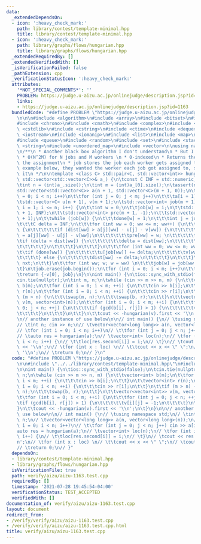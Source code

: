 ```yaml
---
data:
  _extendedDependsOn:
  - icon: ':heavy_check_mark:'
    path: library/contest/template-minimal.hpp
    title: library/contest/template-minimal.hpp
  - icon: ':heavy_check_mark:'
    path: library/graphs/flows/hungarian.hpp
    title: library/graphs/flows/hungarian.hpp
  _extendedRequiredBy: []
  _extendedVerifiedWith: []
  _isVerificationFailed: false
  _pathExtension: cpp
  _verificationStatusIcon: ':heavy_check_mark:'
  attributes:
    '*NOT_SPECIAL_COMMENTS*': ''
    PROBLEM: https://judge.u-aizu.ac.jp/onlinejudge/description.jsp?id=1163
    links:
    - https://judge.u-aizu.ac.jp/onlinejudge/description.jsp?id=1163
  bundledCode: "#define PROBLEM \"https://judge.u-aizu.ac.jp/onlinejudge/description.jsp?id=1163\"\
    \n\n\n#include <algorithm>\n#include <array>\n#include <bitset>\n#include <cassert>\n\
    #include <chrono>\n#include <cmath>\n#include <complex>\n#include <cstdio>\n#include\
    \ <cstdlib>\n#include <cstring>\n#include <ctime>\n#include <deque>\n#include\
    \ <iostream>\n#include <iomanip>\n#include <list>\n#include <map>\n#include <numeric>\n\
    #include <queue>\n#include <random>\n#include <set>\n#include <stack>\n#include\
    \ <string>\n#include <unordered_map>\n#include <vector>\n\nusing namespace std;\n\
    \n/**\n * Another black box algorithm I don't understand\n * But I can use \n\
    \ * O(N^2M) for N jobs and M workers \n * 0-indexed\n * Returns the cost, and\
    \ the assignment\n * job stores the job each worker gets assigned to\n * In the\
    \ example below, they wanted the worker each job got assigned to, so I inverted\
    \ it\n */\n\ntemplate <class C> std::pair<C, std::vector<int>> hungarian(const\
    \ std::vector<std::vector<C>>& a_) {\n\tconst C INF = std::numeric_limits<C>::max();\n\
    \tint n = (int)a_.size();\n\tint m = (int)a_[0].size();\n\tassert(n <= m);\n\t\
    std::vector<std::vector<C>> a(n + 1, std::vector<C>(m + 1, 0));\n\tfor (int i\
    \ = 0; i < n; i++)\n\t\tfor (int j = 0; j < m; j++)\n\t\t\ta[i + 1][j + 1] = a_[i][j];\n\
    \tstd::vector<C> u(n + 1), v(m + 1);\n\tstd::vector<int> job(m + 1);\n\tfor (int\
    \ i = 1; i <= n; i++) {\n\t\tint w = 0;\n\t\tjob[w] = i;\n\t\tstd::vector<C> dist(m\
    \ + 1, INF);\n\t\tstd::vector<int> pre(m + 1, -1);\n\t\tstd::vector<bool> done(m\
    \ + 1);\n\t\twhile (job[w]) {\n\t\t\tdone[w] = 1;\n\t\t\tint j = job[w], nxt;\n\
    \t\t\tC delta = INF;\n\t\t\tfor (int ww = 0; ww <= m; ww++) {\n\t\t\t\tif (!done[ww])\
    \ {\n\t\t\t\t\tif (dist[ww] > a[j][ww] - u[j] - v[ww]) {\n\t\t\t\t\t\tdist[ww]\
    \ = a[j][ww] - u[j] - v[ww];\n\t\t\t\t\t\tpre[ww] = w; \n\t\t\t\t\t}\n\t\t\t\t\
    \tif (delta > dist[ww]) {\n\t\t\t\t\t\tdelta = dist[ww];\n\t\t\t\t\t\tnxt = ww;\n\
    \t\t\t\t\t}\n\t\t\t\t}\n\t\t\t}\n\t\t\tfor (int ww = 0; ww <= m; ww++) {\n\t\t\
    \t\tif (done[ww]) {\n\t\t\t\t\tu[job[ww]] += delta;\n\t\t\t\t\tv[ww] -= delta;\n\
    \t\t\t\t} else {\n\t\t\t\t\tdist[ww] -= delta;\n\t\t\t\t}\n\t\t\t}\n\t\t\tw =\
    \ nxt;\n\t\t}\n\t\tfor (int ww; w; w = ww) \n\t\t\tjob[w] = job[ww = pre[w]];\n\
    \t}\n\tjob.erase(job.begin());\n\tfor (int i = 0; i < m; i++)\n\t\tjob[i]--;\n\
    \treturn {-v[0], job};\n}\n\nint main() {\n\tios::sync_with_stdio(false);\n\t\
    cin.tie(nullptr);\n\tint m, n;\n\twhile (cin >> m >> n, m) {\n\t\tvector<int>\
    \ b(m);\n\t\tfor (int i = 0; i < m; ++i) {\n\t\t\tcin >> b[i];\n\t\t}\n\t\tvector<int>\
    \ r(n);\n\t\tfor (int i = 0; i < n; ++i) {\n\t\t\tcin >> r[i];\n\t\t}\n\t\tif\
    \ (m > n) {\n\t\t\tswap(m, n);\n\t\t\tswap(b, r);\n\t\t}\n\t\tvector<vector<int>>\
    \ v(m, vector<int>(n));\n\t\tfor (int i = 0; i < m; ++i) {\n\t\t\tfor (int j =\
    \ 0; j < n; ++j) {\n\t\t\t\tif (gcd(b[i], r[j]) > 1) {\n\t\t\t\t\tv[i][j] = -1;\n\
    \t\t\t\t}\n\t\t\t}\n\t\t}\n\t\tcout << -hungarian(v).first << '\\n';\n\t}\n}\n\
    \n// another instance of use below\n\n// int main() {\n// \tusing namespace std;\n\
    // \tint n; cin >> n;\n// \tvector<vector<long long>> a(n, vector<long long>(n));\n\
    // \tfor (int i = 0; i < n; i++)\n// \t\tfor (int j = 0; j < n; j++) cin >> a[i][j];\n\
    // \tauto res = hungarian(a);\n// \tvector<int> loc(n);\n// \tfor (int i = 0;\
    \ i < n; i++) {\n// \t\tloc[res.second[i]] = i;\n// \t}\n// \tcout << res.first\
    \ << '\\n';\n// \tfor (int x : loc) \n// \t\tcout << x << \" \";\n// \tcout <<\
    \ '\\n';\n// \treturn 0;\n// }\n"
  code: "#define PROBLEM \"https://judge.u-aizu.ac.jp/onlinejudge/description.jsp?id=1163\"\
    \n\n#include \"../../library/contest/template-minimal.hpp\"\n#include \"../../library/graphs/flows/hungarian.hpp\"\
    \n\nint main() {\n\tios::sync_with_stdio(false);\n\tcin.tie(nullptr);\n\tint m,\
    \ n;\n\twhile (cin >> m >> n, m) {\n\t\tvector<int> b(m);\n\t\tfor (int i = 0;\
    \ i < m; ++i) {\n\t\t\tcin >> b[i];\n\t\t}\n\t\tvector<int> r(n);\n\t\tfor (int\
    \ i = 0; i < n; ++i) {\n\t\t\tcin >> r[i];\n\t\t}\n\t\tif (m > n) {\n\t\t\tswap(m,\
    \ n);\n\t\t\tswap(b, r);\n\t\t}\n\t\tvector<vector<int>> v(m, vector<int>(n));\n\
    \t\tfor (int i = 0; i < m; ++i) {\n\t\t\tfor (int j = 0; j < n; ++j) {\n\t\t\t\
    \tif (gcd(b[i], r[j]) > 1) {\n\t\t\t\t\tv[i][j] = -1;\n\t\t\t\t}\n\t\t\t}\n\t\t\
    }\n\t\tcout << -hungarian(v).first << '\\n';\n\t}\n}\n\n// another instance of\
    \ use below\n\n// int main() {\n// \tusing namespace std;\n// \tint n; cin >>\
    \ n;\n// \tvector<vector<long long>> a(n, vector<long long>(n));\n// \tfor (int\
    \ i = 0; i < n; i++)\n// \t\tfor (int j = 0; j < n; j++) cin >> a[i][j];\n// \t\
    auto res = hungarian(a);\n// \tvector<int> loc(n);\n// \tfor (int i = 0; i < n;\
    \ i++) {\n// \t\tloc[res.second[i]] = i;\n// \t}\n// \tcout << res.first << '\\\
    n';\n// \tfor (int x : loc) \n// \t\tcout << x << \" \";\n// \tcout << '\\n';\n\
    // \treturn 0;\n// }"
  dependsOn:
  - library/contest/template-minimal.hpp
  - library/graphs/flows/hungarian.hpp
  isVerificationFile: true
  path: verify/aizu/aizu-1163.test.cpp
  requiredBy: []
  timestamp: '2021-07-28 19:45:54-04:00'
  verificationStatus: TEST_ACCEPTED
  verifiedWith: []
documentation_of: verify/aizu/aizu-1163.test.cpp
layout: document
redirect_from:
- /verify/verify/aizu/aizu-1163.test.cpp
- /verify/verify/aizu/aizu-1163.test.cpp.html
title: verify/aizu/aizu-1163.test.cpp
---
```

